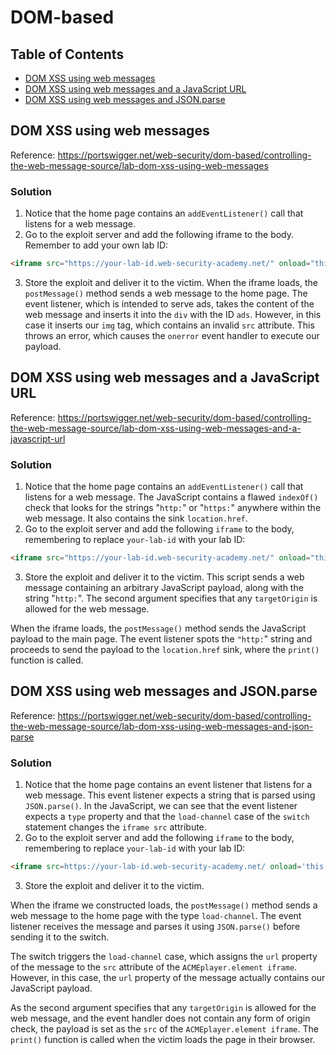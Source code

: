 <!-- omit in toc -->
# DOM-based

<!-- omit in toc -->
## Table of Contents

- [DOM XSS using web messages](#dom-xss-using-web-messages)
- [DOM XSS using web messages and a JavaScript URL](#dom-xss-using-web-messages-and-a-javascript-url)
- [DOM XSS using web messages and JSON.parse](#dom-xss-using-web-messages-and-jsonparse)

## DOM XSS using web messages
Reference: https://portswigger.net/web-security/dom-based/controlling-the-web-message-source/lab-dom-xss-using-web-messages

<!-- omit in toc -->
### Solution
1. Notice that the home page contains an ``addEventListener()`` call that listens for a web message.
2. Go to the exploit server and add the following iframe to the body. Remember to add your own lab ID:
```html
<iframe src="https://your-lab-id.web-security-academy.net/" onload="this.contentWindow.postMessage('<img src=1 onerror=print()>','*')">
```
3. Store the exploit and deliver it to the victim.
When the iframe loads, the ``postMessage()`` method sends a web message to the home page. The event listener, which is intended to serve ads, takes the content of the web message and inserts it into the ``div`` with the ID ``ads``. However, in this case it inserts our ``img`` tag, which contains an invalid ``src`` attribute. This throws an error, which causes the ``onerror`` event handler to execute our payload.

## DOM XSS using web messages and a JavaScript URL
Reference: https://portswigger.net/web-security/dom-based/controlling-the-web-message-source/lab-dom-xss-using-web-messages-and-a-javascript-url

<!-- omit in toc -->
### Solution
1. Notice that the home page contains an ``addEventListener()`` call that listens for a web message. The JavaScript contains a flawed ``indexOf()`` check that looks for the strings "``http:``" or "``https:``" anywhere within the web message. It also contains the sink ``location.href``.
2. Go to the exploit server and add the following ``iframe`` to the body, remembering to replace ``your-lab-id`` with your lab ID:
```html
<iframe src="https://your-lab-id.web-security-academy.net/" onload="this.contentWindow.postMessage('javascript:print()//http:','*')">
```
3. Store the exploit and deliver it to the victim.
This script sends a web message containing an arbitrary JavaScript payload, along with the string "``http:``". The second argument specifies that any ``targetOrigin`` is allowed for the web message.

When the iframe loads, the ``postMessage()`` method sends the JavaScript payload to the main page. The event listener spots the ``"http:``" string and proceeds to send the payload to the ``location.href`` sink, where the ``print()`` function is called.

## DOM XSS using web messages and JSON.parse
Reference: https://portswigger.net/web-security/dom-based/controlling-the-web-message-source/lab-dom-xss-using-web-messages-and-json-parse

<!-- omit in toc -->
### Solution
1. Notice that the home page contains an event listener that listens for a web message. This event listener expects a string that is parsed using ``JSON.parse()``. In the JavaScript, we can see that the event listener expects a ``type`` property and that the ``load-channel`` case of the ``switch`` statement changes the ``iframe src`` attribute.
2. Go to the exploit server and add the following ``iframe`` to the body, remembering to replace ``your-lab-id`` with your lab ID:
```html
<iframe src=https://your-lab-id.web-security-academy.net/ onload='this.contentWindow.postMessage("{\"type\":\"load-channel\",\"url\":\"javascript:print()\"}","*")'>
```
3. Store the exploit and deliver it to the victim.
   
When the iframe we constructed loads, the ``postMessage()`` method sends a web message to the home page with the type ``load-channel``. The event listener receives the message and parses it using ``JSON.parse()`` before sending it to the switch.

The switch triggers the ``load-channel`` case, which assigns the ``url`` property of the message to the ``src`` attribute of the ``ACMEplayer.element iframe``. However, in this case, the ``url`` property of the message actually contains our JavaScript payload.

As the second argument specifies that any ``targetOrigin`` is allowed for the web message, and the event handler does not contain any form of origin check, the payload is set as the ``src`` of the ``ACMEplayer.element iframe``. The ``print()`` function is called when the victim loads the page in their browser.